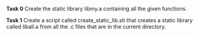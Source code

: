 **Task 0**
Create the static library libmy.a containing all the given functions.

**Task 1**
Create a script called create_static_lib.sh that creates a static library called liball.a from all the .c files that are in the current directory.
